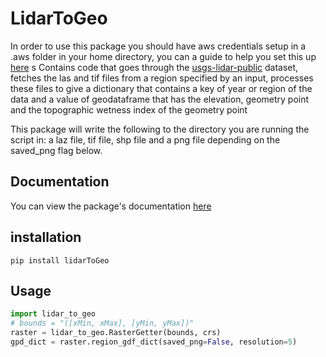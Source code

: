 # LidarToGeo

In order to use this package you should have aws credentials setup in a .aws folder in your home directory, you can a guide to help you set this up [here](https://docs.aws.amazon.com/sdk-for-java/v1/developer-guide/setup-credentials.html)
s
Contains code that goes through the [usgs-lidar-public](https://registry.opendata.aws/usgs-lidar/) dataset, fetches the las and tif files from a region specified by an input, processes these files to give a dictionary that contains a key of year or region of the data and a value of geodataframe that has the elevation, geometry point and the topographic wetness index of the geometry point

This package will write the following to the directory you are running the script in: a laz file, tif file, shp file and a png file depending on the saved_png flag below.

## Documentation
You can view the package's documentation [here](https://lidartogeo.readthedocs.io/en/latest/)

## installation
```
pip install lidarToGeo

```

## Usage
```python
import lidar_to_geo
# bounds = "([xMin, xMax], [yMin, yMax])"
raster = lidar_to_geo.RasterGetter(bounds, crs)
gpd_dict = raster.region_gdf_dict(saved_png=False, resolution=5)
```